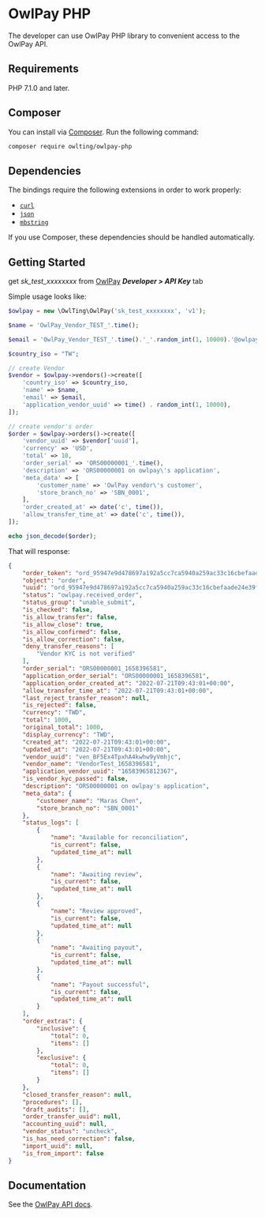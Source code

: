 # OwlPay PHP

The developer can use OwlPay PHP library to convenient access to the OwlPay API.

## Requirements

PHP 7.1.0 and later.


## Composer
You can install via [Composer](http://getcomposer.org/). Run the following command:

```bash
composer require owlting/owlpay-php
```

## Dependencies

The bindings require the following extensions in order to work properly:

-   [`curl`](https://secure.php.net/manual/en/book.curl.php)
-   [`json`](https://secure.php.net/manual/en/book.json.php)
-   [`mbstring`](https://secure.php.net/manual/en/book.mbstring.php)

If you use Composer, these dependencies should be handled automatically.

## Getting Started

get *sk_test_xxxxxxxx* from [OwlPay](https://dashboard.owlpay.com) ***Developer > API Key*** tab


Simple usage looks like:

```php
$owlpay = new \OwlTing\OwlPay('sk_test_xxxxxxxx', 'v1');

$name = 'OwlPay_Vendor_TEST_'.time();

$email = 'OwlPay_Vendor_TEST_'.time().'_'.random_int(1, 10000).'@owlpay.com';

$country_iso = "TW";

// create Vendor
$vendor = $owlpay->vendors()->create([
    'country_iso' => $country_iso,
    'name' => $name,
    'email' => $email,
    'application_vendor_uuid' => time() . random_int(1, 10000),
]);

// create vendor's order
$order = $owlpay->orders()->create([
    'vendor_uuid' => $vendor['uuid'],
    'currency' => 'USD',
    'total' => 10,
    'order_serial' => 'ORS00000001_'.time(),
    'description' => 'ORS00000001 on owlpay\'s application',
    'meta_data' => [
        'customer_name' => 'OwlPay vendor\'s customer',
        'store_branch_no' => 'SBN_0001',
    ],
    'order_created_at' => date('c', time()),
    'allow_transfer_time_at' => date('c', time()),
]);

echo json_decode($order);
```

That will response:

```json
{
    "order_token": "ord_95947e9d478697a192a5cc7ca5940a259ac33c16cbefaade24e39f7657464f0f",
    "object": "order",
    "uuid": "ord_95947e9d478697a192a5cc7ca5940a259ac33c16cbefaade24e39f7657464f0f",
    "status": "owlpay.received_order",
    "status_group": "unable_submit",
    "is_checked": false,
    "is_allow_transfer": false,
    "is_allow_close": true,
    "is_allow_confirmed": false,
    "is_allow_correction": false,
    "deny_transfer_reasons": [
        "Vendor KYC is not verified"
    ],
    "order_serial": "ORS00000001_1658396581",
    "application_order_serial": "ORS00000001_1658396581",
    "application_order_created_at": "2022-07-21T09:43:01+00:00",
    "allow_transfer_time_at": "2022-07-21T09:43:01+00:00",
    "last_reject_transfer_reason": null,
    "is_rejected": false,
    "currency": "TWD",
    "total": 1000,
    "original_total": 1000,
    "display_currency": "TWD",
    "created_at": "2022-07-21T09:43:01+00:00",
    "updated_at": "2022-07-21T09:43:01+00:00",
    "vendor_uuid": "ven_BF5Ex4TpxhA4kwhw9yVmhjc",
    "vendor_name": "VendorTest_1658396581",
    "application_vendor_uuid": "16583965812367",
    "is_vendor_kyc_passed": false,
    "description": "ORS00000001 on owlpay's application",
    "meta_data": {
        "customer_name": "Maras Chen",
        "store_branch_no": "SBN_0001"
    },
    "status_logs": [
        {
            "name": "Available for reconciliation",
            "is_current": false,
            "updated_time_at": null
        },
        {
            "name": "Awaiting review",
            "is_current": false,
            "updated_time_at": null
        },
        {
            "name": "Review approved",
            "is_current": false,
            "updated_time_at": null
        },
        {
            "name": "Awaiting payout",
            "is_current": false,
            "updated_time_at": null
        },
        {
            "name": "Payout successful",
            "is_current": false,
            "updated_time_at": null
        }
    ],
    "order_extras": {
        "inclusive": {
            "total": 0,
            "items": []
        },
        "exclusive": {
            "total": 0,
            "items": []
        }
    },
    "closed_transfer_reason": null,
    "procedures": [],
    "draft_audits": [],
    "order_transfer_uuid": null,
    "accounting_uuid": null,
    "vendor_status": "uncheck",
    "is_has_need_correction": false,
    "import_uuid": null,
    "is_from_import": false
}
```

## Documentation

See the [OwlPay API docs](http://owlpay-external-doc.s3-website-ap-northeast-1.amazonaws.com/#introduction).

